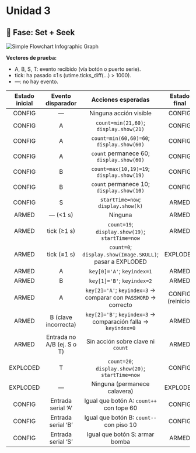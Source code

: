 # Unidad 3

## 🔎 Fase: Set + Seek

![Simple Flowchart Infographic Graph](https://github.com/user-attachments/assets/fa3736c0-1a35-4d8f-bac0-6c7d66424002)


**Vectores de prueba:**

- A, B, S, T: evento recibido (vía botón o puerto serie).
- tick: ha pasado ≥1 s (utime.ticks_diff(...) > 1000).
- —: no hay evento.

| Estado inicial | Evento disparador | Acciones esperadas | Estado final |
|:--------------:|:-----------------:|:------------------:|:------------:|
| CONFIG  | — | Ninguna acción visible | CONFIG |
| CONFIG  | A | `count=min(21,60)`; `display.show(21)` | CONFIG |
| CONFIG  | A | `count=min(60,60)=60`; `display.show(60)` | CONFIG |
| CONFIG  | A | `count` permanece 60; `display.show(60)` | CONFIG |
| CONFIG  | B | `count=max(10,19)=19`; `display.show(19)` | CONFIG |
| CONFIG  | B | `count` permanece 10; `display.show(10)` | CONFIG |
| CONFIG  | S | `startTime=now`; `display.show(k)` | ARMED |
| ARMED  | — (<1 s) | Ninguna | ARMED |
| ARMED | tick (≥1 s) | `count=19`; `display.show(19)`; `startTime=now` | ARMED |
| ARMED  | tick (≥1 s) | `count=0`; `display.show(Image.SKULL)`; pasar a EXPLODED | EXPLODED |
| ARMED  | A | `key[0]='A'`; `keyindex=1` | ARMED |
| ARMED  | B | `key[1]='B'`; `keyindex=2` | ARMED |
| ARMED  | A | `key[2]='A'`; `keyindex=3` → comparar con `PASSWORD` → correcto | CONFIG (reinicio) |
| ARMED  | B (clave incorrecta) | `key[2]='B'`; `keyindex=3` → comparación falla → `keyindex=0` | ARMED |
| ARMED  | Entrada no A/B (ej. S o T) | Sin acción sobre clave ni `count` | ARMED |
| EXPLODED | T | `count=20`; `display.show(20)`; `startTime=now` | CONFIG |
| EXPLODED | — | Ninguna (permanece calavera) | EXPLODED |
| CONFIG | Entrada serial ‘A’ | Igual que botón A: `count++` con tope 60 | CONFIG |
| CONFIG | Entrada serial ‘B’ | Igual que botón B: `count--` con piso 10 | CONFIG |
| CONFIG | Entrada serial ‘S’ | Igual que botón S: armar bomba | ARMED |





